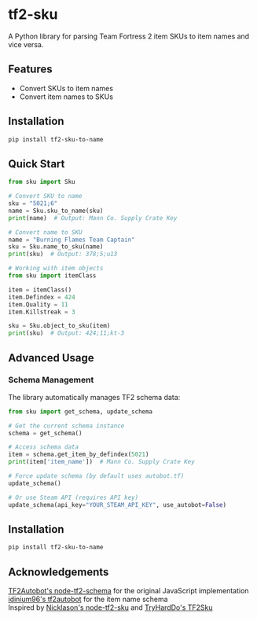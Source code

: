 # tf2-sku

A Python library for parsing Team Fortress 2 item SKUs to item names and vice versa.

## Features
- Convert SKUs to item names
- Convert item names to SKUs

## Installation

```bash
pip install tf2-sku-to-name
```

## Quick Start

```python
from sku import Sku

# Convert SKU to name
sku = "5021;6"
name = Sku.sku_to_name(sku)
print(name)  # Output: Mann Co. Supply Crate Key

# Convert name to SKU
name = "Burning Flames Team Captain"
sku = Sku.name_to_sku(name)
print(sku)  # Output: 378;5;u13

# Working with item objects
from sku import itemClass

item = itemClass()
item.Defindex = 424
item.Quality = 11
item.Killstreak = 3

sku = Sku.object_to_sku(item)
print(sku)  # Output: 424;11;kt-3
```

## Advanced Usage

### Schema Management

The library automatically manages TF2 schema data:

```python
from sku import get_schema, update_schema

# Get the current schema instance
schema = get_schema()

# Access schema data
item = schema.get_item_by_defindex(5021)
print(item['item_name'])  # Mann Co. Supply Crate Key

# Force update schema (by default uses autobot.tf)
update_schema()

# Or use Steam API (requires API key)
update_schema(api_key="YOUR_STEAM_API_KEY", use_autobot=False)
```

## Installation
```bash
pip install tf2-sku-to-name
```

## Acknowledgements
[TF2Autobot's node-tf2-schema](https://github.com/TF2Autobot/node-tf2-schema) for the original JavaScript implementation\
[idinium96's tf2autobot](https://github.com/TF2Autobot/tf2autobot) for the item name schema\
Inspired by [Nicklason's node-tf2-sku](https://github.com/Nicklason/node-tf2-sku) and [TryHardDo's TF2Sku](https://github.com/TryHardDo/TF2Sku/tree/master)
